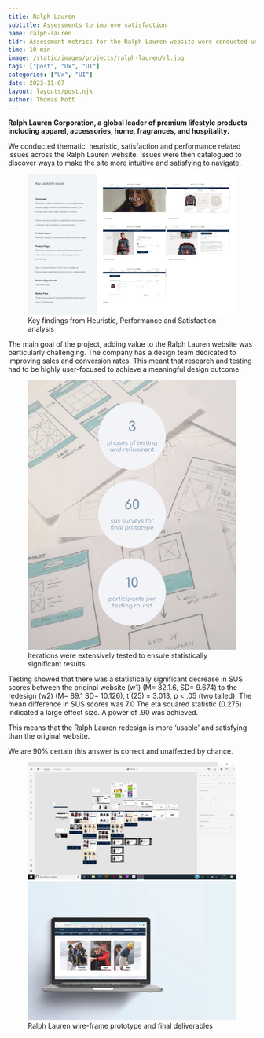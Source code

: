 ```yaml
---
title: Ralph Lauren
subtitle: Assessments to improve satisfaction
name: ralph-lauren
tldr: Assessment metrics for the Ralph Lauren website were conducted using expert review, satisfaction and performance assessments.
time: 10 min
image: /static/images/projects/ralph-lauren/rl.jpg
tags: ["post", "Ux", "UI"]
categories: ["Ux", "UI"]
date: 2023-11-07
layout: layouts/post.njk
author: Thomas Mott
---
```


**Ralph Lauren Corporation, a global leader of premium lifestyle products including apparel, accessories, home, fragrances, and hospitality.**

We conducted thematic, heuristic, satisfaction and performance related issues across the Ralph Lauren website. Issues were then catalogued to discover ways to make the site more intuitive and satisfying to navigate.

<figure>
	<img
		src="/static/images/projects/ralph-lauren/rl-an.png"
		alt="ralph lauren analysis"
		style="height: auto"
	/>
	<figcaption>
		Key findings from Heuristic, Performance and
		Satisfaction analysis
	</figcaption>
</figure>

The main goal of the project, adding value to the Ralph Lauren website was particularly challenging. The company has a design team dedicated to improving sales and conversion rates. This meant that research and testing had to be highly user-focused to achieve a meaningful design outcome.

<figure>
	<img
		src="/static/images/projects/ralph-lauren/rl-t.png"
		alt="user interviews"
		style="height: auto"
	/>
	<figcaption>
		Iterations were extensively tested to ensure
		statistically significant results
	</figcaption>
</figure>

Testing showed that there was a statistically significant decrease in SUS scores between the original website (w1) (M= 82.1.6, SD= 9.674) to the redesign (w2) (M= 89.1 SD= 10.126), t (25) = 3.013, p < .05 (two tailed). The mean difference in SUS scores was 7.0 The eta squared statistic (0.275) indicated a large effect size. A power of .90 was achieved.

This means that the Ralph Lauren redesign is more ‘usable’ and satisfying than the original website.

We are 90% certain this answer is correct and unaffected by chance.

<figure>
	<img
		src="/static/images/projects/ralph-lauren/rl-e.png"
		alt="ralph lauren wireframes"
	/>
	<img
		src="/static/images/projects/ralph-lauren/rl.jpg"
		alt="ralph lauren mock-up on laptop"
		style="height: auto"
	/>
	<figcaption>
		Ralph Lauren wire-frame prototype and final deliverables
	</figcaption>
</figure>
